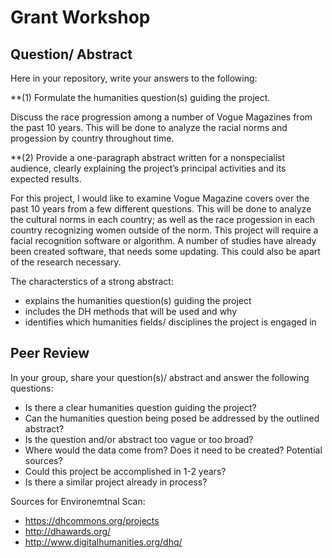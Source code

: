 # Grant Workshop


## Question/ Abstract

Here in your repository, write your answers to the following: 

**(1) Formulate the humanities question(s) guiding the project. 

Discuss the race progression among a number of Vogue Magazines from the past 10 years. This will be done to analyze the racial norms and progession by country throughout time. 

**(2) Provide a one-paragraph abstract written for a nonspecialist audience, clearly explaining the project’s principal activities and its expected results.

For this project, I would like to examine Vogue Magazine covers over the past 10 years from a few different questions. This will be done to analyze the cultural norms in each country; as well as the race progession in each country recognizing women outside of the norm. This project will require a facial recognition software or algorithm. A number of studies have already been created software, that needs some updating. This could also be apart of the research necessary. 

The characterstics of a strong abstract:

- explains the humanities question(s) guiding the project
- includes the DH methods that will be used and why
- identifies which humanities fields/ disciplines the project is engaged in 







## Peer Review


In your group, share your question(s)/ abstract and answer the following questions:

- Is there a clear humanities question guiding the project? 
- Can the humanities question being posed be addressed by the outlined abstract?
- Is the question and/or abstract too vague or too broad?
- Where would the data come from? Does it need to be created? Potential sources?
- Could this project be accomplished in 1-2 years?
- Is there a similar project already in process?

Sources for Environemtnal Scan:

- https://dhcommons.org/projects
- http://dhawards.org/
- http://www.digitalhumanities.org/dhq/
 
